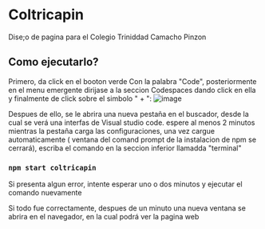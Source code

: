 # Coltricapin

Dise;o de pagina para el Colegio Triniddad Camacho Pinzon

## Como ejecutarlo?

Primero,  da click en el booton verde Con la palabra "Code", posteriormente en el menu emergente dirijase a la seccion Codespaces dando click en ella y finalmente de click sobre el simbolo " + ":
![image](https://github.com/J4DR3Z/coltricapin/assets/70348839/6b059e6d-33ed-44e2-9b67-ef5131e6b1ee)

Despues de ello, se le abrira una nueva pestaña en el buscador, desde la cual se verá una interfas de Visual studio code. espere al menos 2 minutos  mientras la pestaña carga   las configuraciones, una vez cargue automaticamente ( ventana del comand prompt de la instalacion de npm se cerrará), escriba el comando en la seccion inferior llamadda "terminal" 
### `npm start coltricapin`
Si presenta algun error,  intente esperar uno o dos minutos y ejecutar el comando nuevamente

Si todo fue correctamente, despues de un minuto una nueva ventana se abrira en el navegador, en la cual podrá ver la pagina web 
